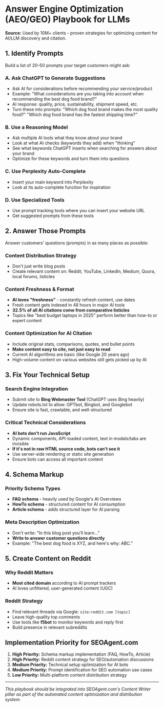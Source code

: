 # Answer Engine Optimization (AEO/GEO) Playbook for LLMs

**Source:** Used by 10M+ clients - proven strategies for optimizing content for AI/LLM discovery and citation.

## 1. Identify Prompts

Build a list of 20–50 prompts your target customers might ask:

### A. Ask ChatGPT to Generate Suggestions
- Ask AI for considerations before recommending your service/product
- Example: "What considerations are you taking into account when recommending the best dog food brand?"
- AI response: quality, price, sustainability, shipment speed, etc.
- Turn these into prompts: "Which dog food brand makes the most quality food?" "Which dog food brand has the fastest shipping time?"

### B. Use a Reasoning Model
- Ask multiple AI tools what they know about your brand
- Look at what AI checks (keywords they add) when "thinking"
- See what keywords ChatGPT inserts when searching for answers about your brand
- Optimize for these keywords and turn them into questions

### C. Use Perplexity Auto-Complete
- Insert your main keyword into Perplexity
- Look at its auto-complete function for inspiration

### D. Use Specialized Tools
- Use prompt tracking tools where you can insert your website URL
- Get suggested prompts from these tools

## 2. Answer Those Prompts

Answer customers' questions (prompts) in as many places as possible:

### Content Distribution Strategy
- Don't just write blog posts
- Create relevant content on: Reddit, YouTube, LinkedIn, Medium, Quora, local forums, listicles

### Content Freshness & Format
- **AI loves "freshness"** - constantly refresh content, use dates
- Fresh content gets indexed in 48 hours in major AI tools
- **32.5% of all AI citations come from comparative listicles**
- Topics like "best budget laptops in 2025" perform better than how-to or expert content

### Content Optimization for AI Citation
- Include original stats, comparisons, quotes, and bullet points
- **Make content easy to cite, not just easy to read**
- Current AI algorithms are basic (like Google 20 years ago)
- High-volume content on various websites still gets picked up by AI

## 3. Fix Your Technical Setup

### Search Engine Integration
- Submit site to **Bing Webmaster Tool** (ChatGPT uses Bing heavily)
- Update robots.txt to allow: GPTbot, Bingbot, and Googlebot
- Ensure site is fast, crawlable, and well-structured

### Critical Technical Considerations
- **AI bots don't run JavaScript**
- Dynamic components, API-loaded content, text in modals/tabs are invisible
- **If it's not in raw HTML source code, bots can't see it**
- Use server-side rendering or static site generation
- Ensure bots can access all important content

## 4. Schema Markup

### Priority Schema Types
- **FAQ schema** - heavily used by Google's AI Overviews
- **HowTo schema** - structured content for AI consumption
- **Article schema** - adds structured layer for AI parsing

### Meta Description Optimization
- Don't write: "In this blog post you'll learn…"
- **Write to answer customer questions directly**
- Example: "The best dog food is XYZ, and here's why: ABC."

## 5. Create Content on Reddit

### Why Reddit Matters
- **Most cited domain** according to AI prompt trackers
- AI loves unfiltered, user-generated content (UGC)

### Reddit Strategy
- Find relevant threads via Google: `site:reddit.com [topic]`
- Leave high-quality top comments
- Use tools like **f5bot** to monitor keywords and reply first
- Build presence in relevant subreddits

## Implementation Priority for SEOAgent.com

1. **High Priority:** Schema markup implementation (FAQ, HowTo, Article)
2. **High Priority:** Reddit content strategy for SEO/automation discussions
3. **Medium Priority:** Technical setup optimization for AI bots
4. **Medium Priority:** Prompt identification for SEO automation use cases
5. **Low Priority:** Multi-platform content distribution strategy

---

*This playbook should be integrated into SEOAgent.com's Content Writer pillar as part of the automated content optimization and distribution system.*